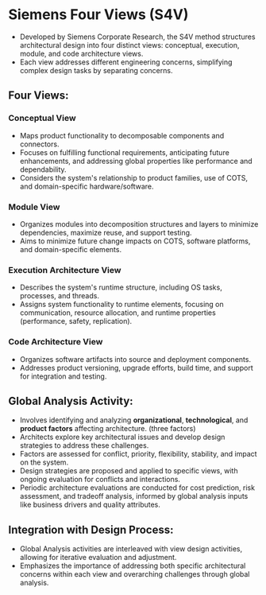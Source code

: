 # Siemens Four Views (S4V)
- Developed by Siemens Corporate Research, the S4V method structures architectural design into four distinct views: conceptual, execution, module, and code architecture views.
- Each view addresses different engineering concerns, simplifying complex design tasks by separating concerns.

## Four Views:

### Conceptual View
- Maps product functionality to decomposable components and connectors.
- Focuses on fulfilling functional requirements, anticipating future enhancements, and addressing global properties like performance and dependability.
- Considers the system's relationship to product families, use of COTS, and domain-specific hardware/software.

### Module View
- Organizes modules into decomposition structures and layers to minimize dependencies, maximize reuse, and support testing.
- Aims to minimize future change impacts on COTS, software platforms, and domain-specific elements.

### Execution Architecture View
- Describes the system's runtime structure, including OS tasks, processes, and threads.
- Assigns system functionality to runtime elements, focusing on communication, resource allocation, and runtime properties (performance, safety, replication).


### Code Architecture View
- Organizes software artifacts into source and deployment components.
- Addresses product versioning, upgrade efforts, build time, and support for integration and testing.


## Global Analysis Activity:
- Involves identifying and analyzing **organizational**, **technological**, and **product factors** affecting architecture. (three factors)
- Architects explore key architectural issues and develop design strategies to address these challenges.
- Factors are assessed for conflict, priority, flexibility, stability, and impact on the system.
- Design strategies are proposed and applied to specific views, with ongoing evaluation for conflicts and interactions.
- Periodic architecture evaluations are conducted for cost prediction, risk assessment, and tradeoff analysis, informed by global analysis inputs like business drivers and quality attributes.

## Integration with Design Process:
- Global Analysis activities are interleaved with view design activities, allowing for iterative evaluation and adjustment.
- Emphasizes the importance of addressing both specific architectural concerns within each view and overarching challenges through global analysis.